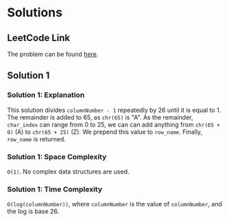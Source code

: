 # Solutions

## LeetCode Link

The problem can be found [here](https://leetcode.com/problems/excel-sheet-column-title/).

## Solution 1

### Solution 1: Explanation

This solution divides `columnNumber - 1` repeatedly by 26 until
it is equal to 1. The remainder is added to 65, as `chr(65)` is "A".
As the remainder, `char_index` can range from 0 to 25, we can can add
anything from `chr(65 + 0)` (A) to `chr(65 + 25)` (Z). We prepend this
value to `row_name`. Finally, `row_name` is returned.

### Solution 1: Space Complexity

`O(1)`. No complex data structures are used.

### Solution 1: Time Complexity

`O(log(columnNumber))`, where `columnNumber` is the value of `columnNumber`,
and the log is base 26.

